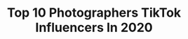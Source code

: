 ---
title: Top 10 Photographers TikTok Influencers In 2020
description: >-
  Find top photographers TikTok influencers in 2020. Most popular hashtags: #foryou #photographer #fyp #photography.
platform: TikTok
hits: 1971
text_top: Discover the best TikTok accounts on inBeat.
text_bottom: Our database holds 1971 TikTok influencers like this for you to contact.
profiles:
  - username: "jsphoto_tiktok"
    fullname: >-
      John
    bio: >-
      Photographer
    location: "United States"
    followers: 276900
    engagement: 1766
    commentsToLikes: 0.034768
    id: cka8dyetkuys60i78tdaqvaqn
    verified: false
    hashtags: "#supercars, #cars, #lamborghini, #problemsolved"
  - username: "rohan_gupta01"
    fullname: >-
      👑💪💪Team gwalior💪
    bio: >-
      photographer
    location: "India"
    followers: 63300
    engagement: 1504
    commentsToLikes: 0.011987
    id: ckad99qcycmqy0i7865m062b9
    verified: false
    hashtags: "#foyoupage, #challange, #viralvideo, #myjourney"
  - username: "praveensapkota"
    fullname: >-
      praveensapkota
    bio: >-
      Photographer
    location: "Canada"
    followers: 43500
    engagement: 291
    commentsToLikes: 0.031292
    id: ckbfewld89a4o0j23xwa1g59f
    verified: false
    hashtags: "#viralvid, #starwars, #viralvideo, #viral"
  - username: "tanelah"
    fullname: >-
      Taneli Lahtinen
    bio: >-
      Photographer 🇫🇮
    location: "Finland"
    followers: 88500
    engagement: 1140
    commentsToLikes: 0.010058
    id: ck81qxy94ktkx0j78ewp8e6y4
    verified: false
    hashtags: "#15secondphotochallenge, #aesthetic, #fyp, #fy"
  - username: "brandon_woelfel"
    fullname: >-
      Brandon Woelfel
    bio: >-
      Photographer, New York Instagram: Brandonwoelfel ✨
    location: "United States"
    followers: 466800
    engagement: 2124
    commentsToLikes: 0.028728
    id: ckbbjoy4o82fm0j23413va6zm
    verified: false
    hashtags: "#fyp, #photography101, #photomagic, #photography"
  - username: "bennettsandefur"
    fullname: >-
      Bennett Sandefur 
    bio: >-
      21 🍾 Trans 🏳️‍🌈 (he/him) Photographer 📸 I have neurofibromatois 🧬
    location: "United States"
    followers: 34100
    engagement: 2135
    commentsToLikes: 0.078133
    id: ck8vsaoijd4110j78m6b16c5r
    verified: false
    hashtags: "#trans, #foryou, #lgbt, #gaytiktok"
  - username: "danceintherain083"
    fullname: >-
      Miranda
    bio: >-
      RN 🌈 photographer “You have survived 100% of your worst days” 💙 SMILE 💙
    location: "United States"
    followers: 46700
    engagement: 1912
    commentsToLikes: 0.048897
    id: ck8rox5prjor90j78g8kz5b04
    verified: false
    hashtags: "#laugh, #equality, #smile, #bedifferent"
  - username: "chelseyrayphoto"
    fullname: >-
      chelseyrayphoto
    bio: >-
      Photographer. jewelry maker. spiritual truther. movie lover. black lives matter.
    location: "United States"
    followers: 49200
    engagement: 2102
    commentsToLikes: 0.045172
    id: ckb9v5s9qu69z0j23tiefdex8
    verified: false
    hashtags: "#boho, #crystals, #manifestation, #hippie"
  - username: "808_tikytokhomie"
    fullname: >-
      808_TikyTokHomie
    bio: >-
      Aloha 🤙 Mom Hutsle Professional Race Car Photographer Head Chef
    location: "United States"
    followers: 25000
    engagement: 2080
    commentsToLikes: 0.052788
    id: ckc7jfx7mqy2e0j23pokod7pj
    verified: false
    hashtags: "#friends, #foryou, #momsoftiktok, #gfc"
  - username: "andrewisahi"
    fullname: >-
      Andrew
    bio: >-
      Let’s be friends! 📸Photographer🎥 SoCal
    location: "United States"
    followers: 120100
    engagement: 1968
    commentsToLikes: 0.070922
    id: ckbf3oj7mricj0j23qo7i37ye
    verified: false
    hashtags: "#problemsolved, #expressieyourself, #interiordesign, #beach"
---
